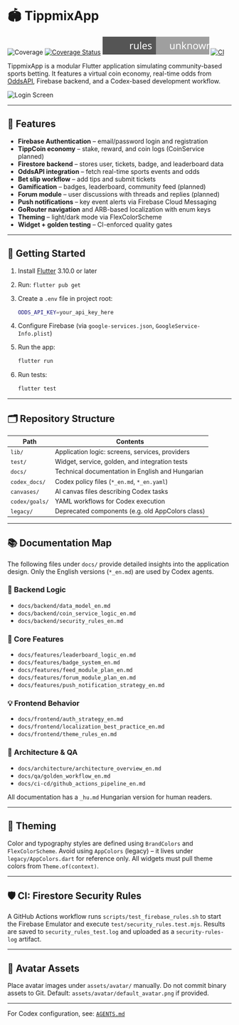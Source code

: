 # 🏟️ TippmixApp

![Coverage](./badges/coverage.svg)
[![Coverage Status](https://codecov.io/gh/Muzsy/tippmixapp/branch/main/graph/badge.svg)](https://codecov.io/gh/Muzsy/tippmixapp)
[![Security Rules Coverage](coverage/security_rules_badge.svg)](coverage/security_rules_badge.svg)
[![CI](https://github.com/Muzsy/tippmixapp/actions/workflows/ci.yaml/badge.svg)](https://github.com/Muzsy/tippmixapp/actions/workflows/ci.yaml)

TippmixApp is a modular Flutter application simulating community-based sports betting.
It features a virtual coin economy, real-time odds from [OddsAPI](https://the-odds-api.com/), Firebase backend, and a Codex-based development workflow.

![Login Screen](docs/images/login_revamp_screenshot_v1.png)

---

## 🚀 Features

* **Firebase Authentication** – email/password login and registration
* **TippCoin economy** – stake, reward, and coin logs (CoinService planned)
* **Firestore backend** – stores user, tickets, badge, and leaderboard data
* **OddsAPI integration** – fetch real-time sports events and odds
* **Bet slip workflow** – add tips and submit tickets
* **Gamification** – badges, leaderboard, community feed (planned)
* **Forum module** – user discussions with threads and replies (planned)
* **Push notifications** – key event alerts via Firebase Cloud Messaging
* **GoRouter navigation** and ARB-based localization with enum keys
* **Theming** – light/dark mode via FlexColorScheme
* **Widget + golden testing** – CI-enforced quality gates

---

## 🧪 Getting Started

1. Install [Flutter](https://docs.flutter.dev/get-started/install) 3.10.0 or later
2. Run: `flutter pub get`
3. Create a `.env` file in project root:

   ```bash
   ODDS_API_KEY=your_api_key_here
   ```
4. Configure Firebase (via `google-services.json`, `GoogleService-Info.plist`)
5. Run the app:

   ```bash
   flutter run
   ```
6. Run tests:

   ```bash
   flutter test
   ```

---

## 🗂️ Repository Structure

| Path           | Contents                                         |
| -------------- | ------------------------------------------------ |
| `lib/`         | Application logic: screens, services, providers  |
| `test/`        | Widget, service, golden, and integration tests   |
| `docs/`        | Technical documentation in English and Hungarian |
| `codex_docs/`  | Codex policy files (`*_en.md`, `*_en.yaml`)      |
| `canvases/`    | AI canvas files describing Codex tasks           |
| `codex/goals/` | YAML workflows for Codex execution               |
| `legacy/`      | Deprecated components (e.g. old AppColors class) |

---

## 📚 Documentation Map

The following files under `docs/` provide detailed insights into the application design.
Only the English versions (`*_en.md`) are used by Codex agents.

### 🔨 Backend Logic

* `docs/backend/data_model_en.md`
* `docs/backend/coin_service_logic_en.md`
* `docs/backend/security_rules_en.md`

### 🎯 Core Features

* `docs/features/leaderboard_logic_en.md`
* `docs/features/badge_system_en.md`
* `docs/features/feed_module_plan_en.md`
* `docs/features/forum_module_plan_en.md`
* `docs/features/push_notification_strategy_en.md`

### 💡 Frontend Behavior

* `docs/frontend/auth_strategy_en.md`
* `docs/frontend/localization_best_practice_en.md`
* `docs/frontend/theme_rules_en.md`

### 📐 Architecture & QA

* `docs/architecture/architecture_overview_en.md`
* `docs/qa/golden_workflow_en.md`
* `docs/ci-cd/github_actions_pipeline_en.md`

All documentation has a `_hu.md` Hungarian version for human readers.

---

## 🎨 Theming

Color and typography styles are defined using `BrandColors` and `FlexColorScheme`.
Avoid using `AppColors` (legacy) – it lives under `legacy/AppColors.dart` for reference only.
All widgets must pull theme colors from `Theme.of(context)`.

---

## 🛡️ CI: Firestore Security Rules

A GitHub Actions workflow runs `scripts/test_firebase_rules.sh` to start the Firebase Emulator
and execute `test/security_rules.test.mjs`. Results are saved to `security_rules_test.log`
and uploaded as a `security-rules-log` artifact.

---

## 👤 Avatar Assets

Place avatar images under `assets/avatar/` manually. Do not commit binary assets to Git.
Default: `assets/avatar/default_avatar.png` if provided.

---

For Codex configuration, see: [`AGENTS.md`](./AGENTS.md)
